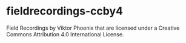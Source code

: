 # fieldrecordings-ccby4
Field Recordings by Viktor Phoenix that are licensed under a Creative Commons Attribution 4.0 International License.

